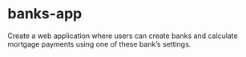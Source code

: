 # banks-app
Create a web application where users can create banks and calculate mortgage payments using one of these bank’s settings.
